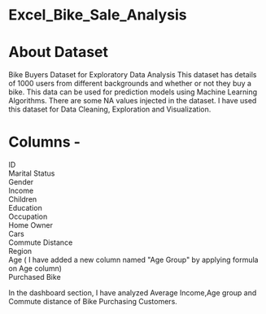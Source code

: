 # Excel_Bike_Sale_Analysis

# About Dataset
Bike Buyers Dataset for Exploratory Data Analysis
This dataset has details of 1000 users from different backgrounds and whether or not they buy a bike. This data can be used for prediction models using Machine Learning Algorithms. There are some NA values injected in the dataset. I have used this dataset for Data Cleaning, Exploration and Visualization.

# Columns -

ID <br />
Marital Status <br />
Gender <br />
Income <br />
Children <br />
Education <br />
Occupation <br />
Home Owner <br />
Cars <br />
Commute Distance <br />
Region <br />
Age ( I have added a new column named "Age Group" by applying formula on Age column) <br />
Purchased Bike <br />



In the dashboard section, I have analyzed Average Income,Age group and Commute distance of Bike Purchasing Customers.
